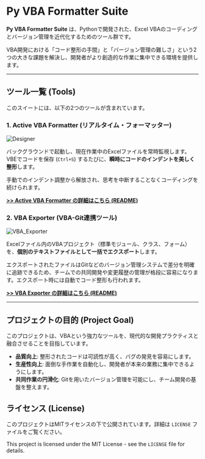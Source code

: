 # Py VBA Formatter Suite

**Py VBA Formatter Suite** は、Pythonで開発された、Excel VBAのコーディングとバージョン管理を近代化するためのツール群です。

VBA開発における「コード整形の手間」と「バージョン管理の難しさ」という2つの大きな課題を解決し、開発者がより創造的な作業に集中できる環境を提供します。

---

## ツール一覧 (Tools)

このスイートには、以下の2つのツールが含まれています。

### 1. Active VBA Formatter (リアルタイム・フォーマッター)

![Designer](https://github.com/user-attachments/assets/6c220dd4-2d5d-4601-a121-680cac8be2ed)

バックグラウンドで起動し、現在作業中のExcelファイルを常時監視します。VBEでコードを保存 (`Ctrl+S`) するたびに、**瞬時にコードのインデントを美しく整形**します。

手動でのインデント調整から解放され、思考を中断することなくコーディングを続けられます。

**[>> Active VBA Formatter の詳細はこちら (README)](./active_vba_formatter/README.md)**

### 2. VBA Exporter (VBA-Git連携ツール)

![VBA_Exporter](https://github.com/user-attachments/assets/e205aac2-6686-4076-abfa-ee8cadbe610e)

Excelファイル内のVBAプロジェクト（標準モジュール、クラス、フォーム）を、**個別のテキストファイルとして一括でエクスポート**します。

エクスポートされたファイルはGitなどのバージョン管理システムで差分を明確に追跡できるため、チームでの共同開発や変更履歴の管理が格段に容易になります。エクスポート時には自動でコード整形も行われます。

**[>> VBA Exporter の詳細はこちら (README)](./vba_exporter/README.md)**

---

## プロジェクトの目的 (Project Goal)

このプロジェクトは、VBAという強力なツールを、現代的な開発プラクティスと融合させることを目指しています。

-   **品質向上**: 整形されたコードは可読性が高く、バグの発見を容易にします。
-   **生産性向上**: 面倒な手作業を自動化し、開発者が本来の業務に集中できるようにします。
-   **共同作業の円滑化**: Gitを用いたバージョン管理を可能にし、チーム開発の基盤を整えます。

## ライセンス (License)

このプロジェクトはMITライセンスの下で公開されています。詳細は `LICENSE` ファイルをご覧ください。

This project is licensed under the MIT License - see the `LICENSE` file for details.
